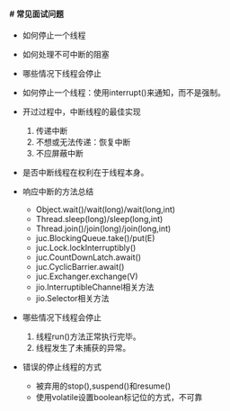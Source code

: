 #### # 常见面试问题
* 如何停止一个线程
* 如何处理不可中断的阻塞
* 哪些情况下线程会停止


* 如何停止一个线程：使用interrupt()来通知，而不是强制。

* 开过过程中，中断线程的最佳实现
    1. 传递中断
    2. 不想或无法传递：恢复中断
    3. 不应屏蔽中断

* 是否中断线程在权利在于线程本身。

* 响应中断的方法总结
    * Object.wait()/wait(long)/wait(long,int)
    * Thread.sleep(long)/sleep(long,int)
    * Thread.join()/join(long)/join(long,int)
    * juc.BlockingQueue.take()/put(E)
    * juc.Lock.lockInterruptibly()
    * juc.CountDownLatch.await()
    * juc.CyclicBarrier.await()
    * juc.Exchanger.exchange(V)
    * jio.InterruptibleChannel相关方法
    * jio.Selector相关方法

* 哪些情况下线程会停止
    1. 线程run()方法正常执行完毕。
    2. 线程发生了未捕获的异常。
    
* 错误的停止线程的方式
    * 被弃用的stop(),suspend()和resume()
    * 使用volatile设置boolean标记位的方式，不可靠